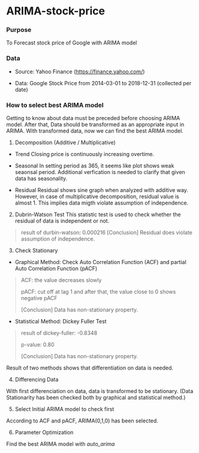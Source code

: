 # ARIMA-stock-price

### Purpose
To Forecast stock price of Google with ARIMA model


### Data

* Source: Yahoo Finance (https://finance.yahoo.com/)

* Data: Google Stock Price from 2014-03-01 to 2018-12-31 (collected per date)


### How to select best ARIMA model

Getting to know about data must be preceded before choosing ARIMA model.
After that, Data should be transformed as an appropriate input in ARIMA. 
With transformed data, now we can find the best ARIMA model.


1. Decomposition (Additive / Multiplicative)

- Trend
Closing price is continuously increasing overtime. 


- Seasonal
In setting period as 365, it seems like plot shows weak seaonsal period. Additional verfication is needed to clarify that given data has seasonality. 

- Residual
Residual shows sine graph when analyzed with additive way. However, in case of multiplicative decomposition, residual value is almost 1. This implies data migth violate assumption of independence. 


2. Dubrin-Watson Test
This statistic test is used to check whether the residual of data is independent or not.

> result of durbin-watson: 0.000216
> [Conclusion] Residual does violate assumption of independence.


3. Check Stationary

  * Graphical Method: Check Auto Correlation Function (ACF) and partial Auto Correlation Function (pACF) 

  > ACF: the value decreases slowly
  > 
  > pACF: cut off at lag 1 and after that, the value close to 0 shows negative pACF
  > 
  > [Conclusion] Data has non-stationary property.


  * Statistical Method: Dickey Fuller Test

  > result of dickey-fuller: -0.8348 
  > 
  > p-value: 0.80
  > 
  > [Conclusion] Data has non-stationary property.

  Result of two methods shows that differentiation on data is needed.


4. Differencing Data

With first differenciation on data, data is transformed to be stationary.
(Data Stationarity has been checked both by graphical and statistical method.)


5. Select Initial ARIMA model to check first

According to ACF and pACF, ARIMA(0,1,0) has been selected.


6. Parameter Optimization

Find the best ARIMA model with *auto_arima*

